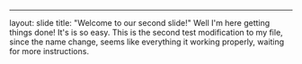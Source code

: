 ---
layout: slide
title: "Welcome to our second slide!"
Well I'm here getting things done! It's is so easy.
This is the second test modification to my file, since the name change, seems like everything it working properly, waiting for more instructions.

